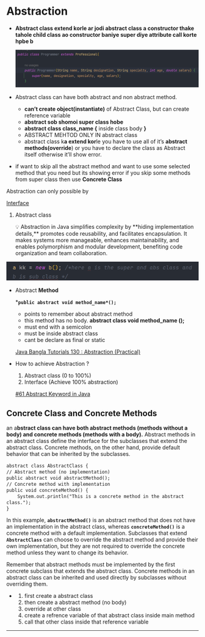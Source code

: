 # Abstraction

- **Abstract class extend korle ar jodi abstract class a  constructor thake tahole child class ao constructor baniye super diye attribute call korte hpbe  b**
    
    ![Untitled](Abstraction%208bc99a35e62c4b12af4e07b1f1ba7463/Untitled.png)
    

- Abstract class can have both abstract and non abstract method.
    - **can’t create object(instantiate)** of Abstract Class, but can create reference variable
    - **abstract sob shomoi super class hobe**
    - **abstract  class  class_name {** inside class body **}**
    - ABSTRACT MEHTOD ONLY IN abstract class
    - abstract class k**a extend kor**le  you have to use all of it’s **abstract methods(override**) or you have to declare the class as Abstract itself otherwise it’ll show error.
- if want to skip all the abstract method and want to use some selected method that you need but its showing error if you skip some methods from super class then use **Concrete Class**

Abstraction can only possible by

[Interface](Interface%201d4615816e6843a38e236bf68e1d2c77.md)

1. Abstract class
    
    <aside>
    💡 Abstraction in Java simplifies complexity by **hiding implementation details,** promotes code reusability, and facilitates encapsulation. It makes systems more manageable, enhances maintainability, and enables polymorphism and modular development, benefiting code organization and team collaboration.
    
    </aside>
    

![Untitled](Abstraction%208bc99a35e62c4b12af4e07b1f1ba7463/Untitled%201.png)

- Abstract **Method**
    
     ***`public abstract void method_name*();`**
    
    - points to remember about abstract method
    - this method has no body.  **abstract  class void method_name ();**
    - must end with a semicolon
    - must be inside abstract class
    - cant be declare as final or static
    
    [Java Bangla Tutorials 130 : Abstraction (Practical)](https://www.youtube.com/watch?v=P_Yb5CQFh3Y)
    
- How to achieve Abstraction ?
    1. Abstract class (0 to 100%)
    2. Interface (Achieve 100% abstraction)
    
    [#61 Abstract Keyword in Java](https://www.youtube.com/watch?v=VJh2u7NLLDg)
    

## Concrete Class and Concrete Methods

an a**bstract class can have both abstract methods (methods without a body) and concrete methods (methods with a body).** Abstract methods in an abstract class define the interface for the subclasses that extend the abstract class. Concrete methods, on the other hand, provide default behavior that can be inherited by the subclasses.

```
abstract class AbstractClass {
// Abstract method (no implementation)
public abstract void abstractMethod();
// Concrete method with implementation
public void concreteMethod() {
    System.out.println("This is a concrete method in the abstract class.");
}

```

In this example, **`abstractMethod()`** is an abstract method that does not have an implementation in the abstract class, whereas **`concreteMethod()`** is a concrete method with a default implementation. Subclasses that extend **`AbstractClass`** can choose to override the abstract method and provide their own implementation, but they are not required to override the concrete method unless they want to change its behavior.

Remember that abstract methods must be implemented by the first concrete subclass that extends the abstract class. Concrete methods in an abstract class can be inherited and used directly by subclasses without overriding them.

- 
    1. first create a abstract class
    2. then create a abstract method (no body)
    3. override at other class
    4. create a refrence variable of that abstract class inside main method
    5. call that other class inside that reference variable

---